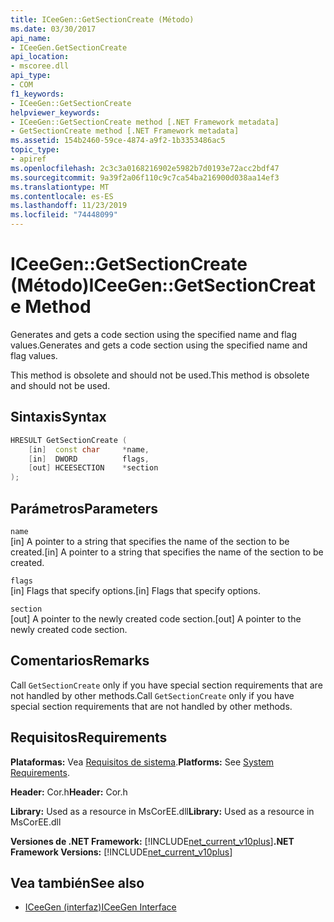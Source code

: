 ```yaml
---
title: ICeeGen::GetSectionCreate (Método)
ms.date: 03/30/2017
api_name:
- ICeeGen.GetSectionCreate
api_location:
- mscoree.dll
api_type:
- COM
f1_keywords:
- ICeeGen::GetSectionCreate
helpviewer_keywords:
- ICeeGen::GetSectionCreate method [.NET Framework metadata]
- GetSectionCreate method [.NET Framework metadata]
ms.assetid: 154b2460-59ce-4874-a9f2-1b3353486ac5
topic_type:
- apiref
ms.openlocfilehash: 2c3c3a0168216902e5982b7d0193e72acc2bdf47
ms.sourcegitcommit: 9a39f2a06f110c9c7ca54ba216900d038aa14ef3
ms.translationtype: MT
ms.contentlocale: es-ES
ms.lasthandoff: 11/23/2019
ms.locfileid: "74448099"
---
```

# <a name="iceegengetsectioncreate-method"></a><span data-ttu-id="b5455-102">ICeeGen::GetSectionCreate (Método)</span><span class="sxs-lookup"><span data-stu-id="b5455-102">ICeeGen::GetSectionCreate Method</span></span>
<span data-ttu-id="b5455-103">Generates and gets a code section using the specified name and flag values.</span><span class="sxs-lookup"><span data-stu-id="b5455-103">Generates and gets a code section using the specified name and flag values.</span></span>  
  
 <span data-ttu-id="b5455-104">This method is obsolete and should not be used.</span><span class="sxs-lookup"><span data-stu-id="b5455-104">This method is obsolete and should not be used.</span></span>  
  
## <a name="syntax"></a><span data-ttu-id="b5455-105">Sintaxis</span><span class="sxs-lookup"><span data-stu-id="b5455-105">Syntax</span></span>  
  
```cpp  
HRESULT GetSectionCreate (  
    [in]  const char     *name,  
    [in]  DWORD          flags,  
    [out] HCEESECTION    *section  
);  
```  
  
## <a name="parameters"></a><span data-ttu-id="b5455-106">Parámetros</span><span class="sxs-lookup"><span data-stu-id="b5455-106">Parameters</span></span>  
 `name`  
 <span data-ttu-id="b5455-107">[in] A pointer to a string that specifies the name of the section to be created.</span><span class="sxs-lookup"><span data-stu-id="b5455-107">[in] A pointer to a string that specifies the name of the section to be created.</span></span>  
  
 `flags`  
 <span data-ttu-id="b5455-108">[in] Flags that specify options.</span><span class="sxs-lookup"><span data-stu-id="b5455-108">[in] Flags that specify options.</span></span>  
  
 `section`  
 <span data-ttu-id="b5455-109">[out] A pointer to the newly created code section.</span><span class="sxs-lookup"><span data-stu-id="b5455-109">[out] A pointer to the newly created code section.</span></span>  
  
## <a name="remarks"></a><span data-ttu-id="b5455-110">Comentarios</span><span class="sxs-lookup"><span data-stu-id="b5455-110">Remarks</span></span>  
 <span data-ttu-id="b5455-111">Call `GetSectionCreate` only if you have special section requirements that are not handled by other methods.</span><span class="sxs-lookup"><span data-stu-id="b5455-111">Call `GetSectionCreate` only if you have special section requirements that are not handled by other methods.</span></span>  
  
## <a name="requirements"></a><span data-ttu-id="b5455-112">Requisitos</span><span class="sxs-lookup"><span data-stu-id="b5455-112">Requirements</span></span>  
 <span data-ttu-id="b5455-113">**Plataformas:** Vea [Requisitos de sistema](../../../../docs/framework/get-started/system-requirements.md).</span><span class="sxs-lookup"><span data-stu-id="b5455-113">**Platforms:** See [System Requirements](../../../../docs/framework/get-started/system-requirements.md).</span></span>  
  
 <span data-ttu-id="b5455-114">**Header:** Cor.h</span><span class="sxs-lookup"><span data-stu-id="b5455-114">**Header:** Cor.h</span></span>  
  
 <span data-ttu-id="b5455-115">**Library:** Used as a resource in MsCorEE.dll</span><span class="sxs-lookup"><span data-stu-id="b5455-115">**Library:** Used as a resource in MsCorEE.dll</span></span>  
  
 <span data-ttu-id="b5455-116">**Versiones de .NET Framework:** [!INCLUDE[net_current_v10plus](../../../../includes/net-current-v10plus-md.md)]</span><span class="sxs-lookup"><span data-stu-id="b5455-116">**.NET Framework Versions:** [!INCLUDE[net_current_v10plus](../../../../includes/net-current-v10plus-md.md)]</span></span>  
  
## <a name="see-also"></a><span data-ttu-id="b5455-117">Vea también</span><span class="sxs-lookup"><span data-stu-id="b5455-117">See also</span></span>

- [<span data-ttu-id="b5455-118">ICeeGen (interfaz)</span><span class="sxs-lookup"><span data-stu-id="b5455-118">ICeeGen Interface</span></span>](../../../../docs/framework/unmanaged-api/metadata/iceegen-interface.md)
